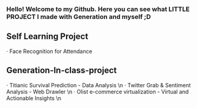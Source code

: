 ### Hello! Welcome to my Github. Here you can see what LITTLE PROJECT I made with Generation and myself ;D

## Self Learning Project
‧ Face Recognition for Attendance

## Generation-In-class-project
‧ Titianic Survival Prediction - Data Analysis \n
‧ Twitter Grab & Sentiment Analysis - Web Drawler \n
‧ Olist e-commerce virtualization - Virtual and Actionable Insights \n

